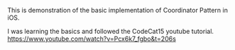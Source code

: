 This is demonstration of the basic implementation of Coordinator Pattern in iOS. 

I was learning the basics and followed the CodeCat15 youtube tutorial. 
https://www.youtube.com/watch?v=Pcx6k7_fgbo&t=206s
